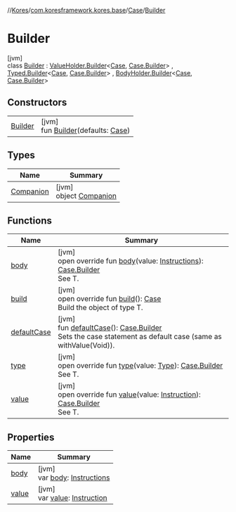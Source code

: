 //[Kores](../../../../index.md)/[com.koresframework.kores.base](../../index.md)/[Case](../index.md)/[Builder](index.md)

# Builder

[jvm]\
class [Builder](index.md) : [ValueHolder.Builder](../../-value-holder/-builder/index.md)<[Case](../index.md), [Case.Builder](index.md)> , [Typed.Builder](../../-typed/-builder/index.md)<[Case](../index.md), [Case.Builder](index.md)> , [BodyHolder.Builder](../../-body-holder/-builder/index.md)<[Case](../index.md), [Case.Builder](index.md)>

## Constructors

| | |
|---|---|
| [Builder](-builder.md) | [jvm]<br>fun [Builder](-builder.md)(defaults: [Case](../index.md)) |

## Types

| Name | Summary |
|---|---|
| [Companion](-companion/index.md) | [jvm]<br>object [Companion](-companion/index.md) |

## Functions

| Name | Summary |
|---|---|
| [body](body.md) | [jvm]<br>open override fun [body](body.md)(value: [Instructions](../../../com.koresframework.kores/-instructions/index.md)): [Case.Builder](index.md)<br>See T. |
| [build](build.md) | [jvm]<br>open override fun [build](build.md)(): [Case](../index.md)<br>Build the object of type T. |
| [defaultCase](default-case.md) | [jvm]<br>fun [defaultCase](default-case.md)(): [Case.Builder](index.md)<br>Sets the case statement as default case (same as withValue(Void)). |
| [type](type.md) | [jvm]<br>open override fun [type](type.md)(value: [Type](https://docs.oracle.com/javase/8/docs/api/java/lang/reflect/Type.html)): [Case.Builder](index.md)<br>See T. |
| [value](value.md) | [jvm]<br>open override fun [value](value.md)(value: [Instruction](../../../com.koresframework.kores/-instruction/index.md)): [Case.Builder](index.md)<br>See T. |

## Properties

| Name | Summary |
|---|---|
| [body](body.md) | [jvm]<br>var [body](body.md): [Instructions](../../../com.koresframework.kores/-instructions/index.md) |
| [value](value.md) | [jvm]<br>var [value](value.md): [Instruction](../../../com.koresframework.kores/-instruction/index.md) |
